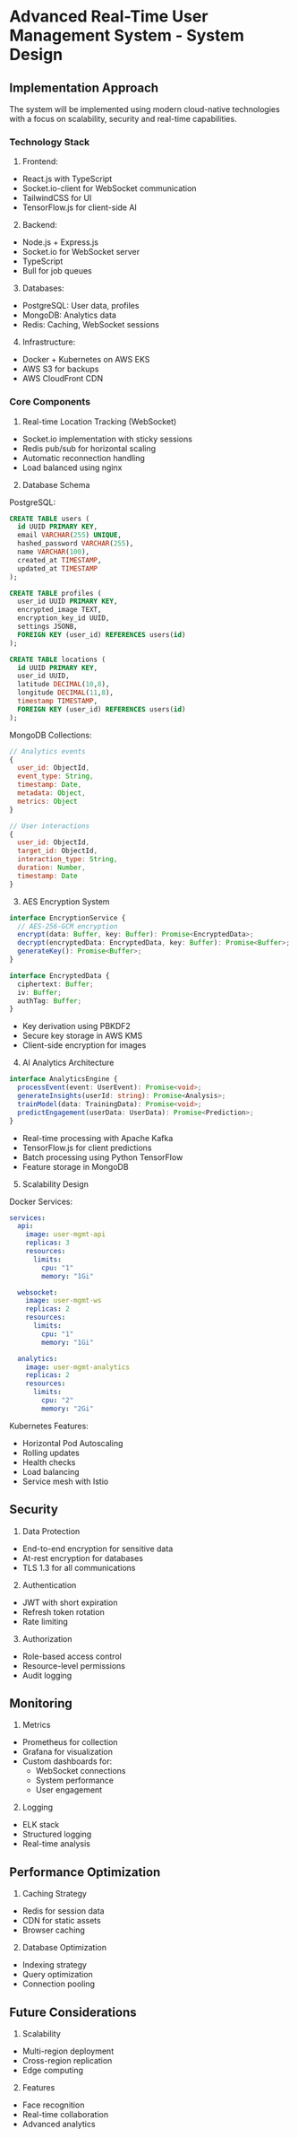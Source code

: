 # Advanced Real-Time User Management System - System Design

## Implementation Approach

The system will be implemented using modern cloud-native technologies with a focus on scalability, security and real-time capabilities.

### Technology Stack

1. Frontend:
- React.js with TypeScript 
- Socket.io-client for WebSocket communication
- TailwindCSS for UI
- TensorFlow.js for client-side AI

2. Backend:
- Node.js + Express.js
- Socket.io for WebSocket server
- TypeScript
- Bull for job queues

3. Databases:
- PostgreSQL: User data, profiles
- MongoDB: Analytics data
- Redis: Caching, WebSocket sessions

4. Infrastructure:
- Docker + Kubernetes on AWS EKS
- AWS S3 for backups
- AWS CloudFront CDN

### Core Components

1. Real-time Location Tracking (WebSocket)
- Socket.io implementation with sticky sessions
- Redis pub/sub for horizontal scaling
- Automatic reconnection handling
- Load balanced using nginx

2. Database Schema

PostgreSQL:
```sql
CREATE TABLE users (
  id UUID PRIMARY KEY,
  email VARCHAR(255) UNIQUE,
  hashed_password VARCHAR(255),
  name VARCHAR(100),
  created_at TIMESTAMP,
  updated_at TIMESTAMP
);

CREATE TABLE profiles (
  user_id UUID PRIMARY KEY,
  encrypted_image TEXT,
  encryption_key_id UUID,
  settings JSONB,
  FOREIGN KEY (user_id) REFERENCES users(id)
);

CREATE TABLE locations (
  id UUID PRIMARY KEY, 
  user_id UUID,
  latitude DECIMAL(10,8),
  longitude DECIMAL(11,8),
  timestamp TIMESTAMP,
  FOREIGN KEY (user_id) REFERENCES users(id)
);
```

MongoDB Collections:
```javascript
// Analytics events
{
  user_id: ObjectId,
  event_type: String,
  timestamp: Date,
  metadata: Object,
  metrics: Object
}

// User interactions
{
  user_id: ObjectId,
  target_id: ObjectId, 
  interaction_type: String,
  duration: Number,
  timestamp: Date
}
```

3. AES Encryption System

```typescript
interface EncryptionService {
  // AES-256-GCM encryption
  encrypt(data: Buffer, key: Buffer): Promise<EncryptedData>;
  decrypt(encryptedData: EncryptedData, key: Buffer): Promise<Buffer>;
  generateKey(): Promise<Buffer>;
}

interface EncryptedData {
  ciphertext: Buffer;
  iv: Buffer;
  authTag: Buffer;
}
```

- Key derivation using PBKDF2
- Secure key storage in AWS KMS
- Client-side encryption for images

4. AI Analytics Architecture

```typescript
interface AnalyticsEngine {
  processEvent(event: UserEvent): Promise<void>;
  generateInsights(userId: string): Promise<Analysis>;
  trainModel(data: TrainingData): Promise<void>;
  predictEngagement(userData: UserData): Promise<Prediction>;
}
```

- Real-time processing with Apache Kafka
- TensorFlow.js for client predictions
- Batch processing using Python TensorFlow
- Feature storage in MongoDB

5. Scalability Design

Docker Services:
```yaml
services:
  api:
    image: user-mgmt-api
    replicas: 3
    resources:
      limits:
        cpu: "1"
        memory: "1Gi"

  websocket:
    image: user-mgmt-ws
    replicas: 2
    resources:
      limits:
        cpu: "1"
        memory: "1Gi"

  analytics:
    image: user-mgmt-analytics
    replicas: 2
    resources:
      limits:
        cpu: "2"
        memory: "2Gi"
```

Kubernetes Features:
- Horizontal Pod Autoscaling
- Rolling updates
- Health checks
- Load balancing
- Service mesh with Istio

## Security

1. Data Protection
- End-to-end encryption for sensitive data
- At-rest encryption for databases
- TLS 1.3 for all communications

2. Authentication
- JWT with short expiration
- Refresh token rotation
- Rate limiting

3. Authorization 
- Role-based access control
- Resource-level permissions
- Audit logging

## Monitoring

1. Metrics
- Prometheus for collection
- Grafana for visualization
- Custom dashboards for:
  * WebSocket connections
  * System performance
  * User engagement

2. Logging
- ELK stack
- Structured logging
- Real-time analysis

## Performance Optimization

1. Caching Strategy
- Redis for session data
- CDN for static assets
- Browser caching

2. Database Optimization
- Indexing strategy
- Query optimization
- Connection pooling

## Future Considerations

1. Scalability
- Multi-region deployment
- Cross-region replication
- Edge computing

2. Features
- Face recognition
- Real-time collaboration
- Advanced analytics